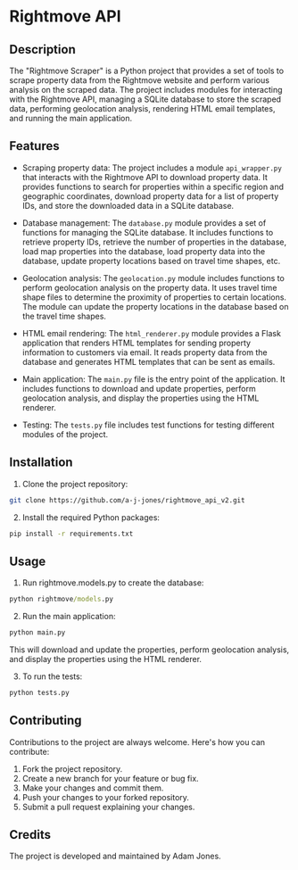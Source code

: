 # Rightmove API

## Description

The "Rightmove Scraper" is a Python project that provides a set of tools to scrape property data from the Rightmove website and perform various analysis on the scraped data. The project includes modules for interacting with the Rightmove API, managing a SQLite database to store the scraped data, performing geolocation analysis, rendering HTML email templates, and running the main application.

## Features

- Scraping property data: The project includes a module `api_wrapper.py` that interacts with the Rightmove API to download property data. It provides functions to search for properties within a specific region and geographic coordinates, download property data for a list of property IDs, and store the downloaded data in a SQLite database.

- Database management: The `database.py` module provides a set of functions for managing the SQLite database. It includes functions to retrieve property IDs, retrieve the number of properties in the database, load map properties into the database, load property data into the database, update property locations based on travel time shapes, etc.

- Geolocation analysis: The `geolocation.py` module includes functions to perform geolocation analysis on the property data. It uses travel time shape files to determine the proximity of properties to certain locations. The module can update the property locations in the database based on the travel time shapes.

- HTML email rendering: The `html_renderer.py` module provides a Flask application that renders HTML templates for sending property information to customers via email. It reads property data from the database and generates HTML templates that can be sent as emails.

- Main application: The `main.py` file is the entry point of the application. It includes functions to download and update properties, perform geolocation analysis, and display the properties using the HTML renderer.

- Testing: The `tests.py` file includes test functions for testing different modules of the project.

## Installation

1. Clone the project repository:

```bash
git clone https://github.com/a-j-jones/rightmove_api_v2.git
```

2. Install the required Python packages:

```cmd
pip install -r requirements.txt
```

## Usage

1. Run rightmove.models.py to create the database:
```cmd
python rightmove/models.py
```
2. Run the main application:

```cmd
python main.py
```

This will download and update the properties, perform geolocation analysis, and display the properties using the HTML renderer.

3. To run the tests:

```cmd
python tests.py
```

## Contributing

Contributions to the project are always welcome. Here's how you can contribute:

1. Fork the project repository.
2. Create a new branch for your feature or bug fix.
3. Make your changes and commit them.
4. Push your changes to your forked repository.
5. Submit a pull request explaining your changes.

## Credits

The project is developed and maintained by Adam Jones.
